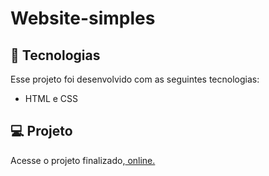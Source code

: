 # Website-simples<br>


## 🚀 Tecnologias

Esse projeto foi desenvolvido com as seguintes tecnologias:

- HTML e CSS

## 💻 Projeto

Acesse o projeto finalizado,<a href="https://kelmecoder.github.io/Website-simples" target="blank"> online.</a>








